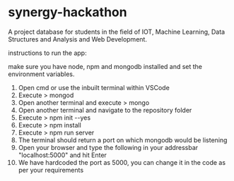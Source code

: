 # synergy-hackathon
A project database for students in the field of IOT, Machine Learning, Data Structures and Analysis and Web Development.

instructions to run the app:

make sure you have node, npm and mongodb installed and set the environment variables.
1) Open cmd or use the inbuilt terminal within VSCode
2) Execute > mongod
3) Open another terminal and execute > mongo
4) Open another terminal and navigate to the repository folder
5) Execute > npm init --yes
6) Execute > npm install
7) Execute > npm run server
8) The terminal should return a port on which mongodb would be listening
9) Open your browser and type the following in your addressbar "localhost:5000" and hit Enter
10) We have hardcoded the port as 5000, you can change it in the code as per your requirements
